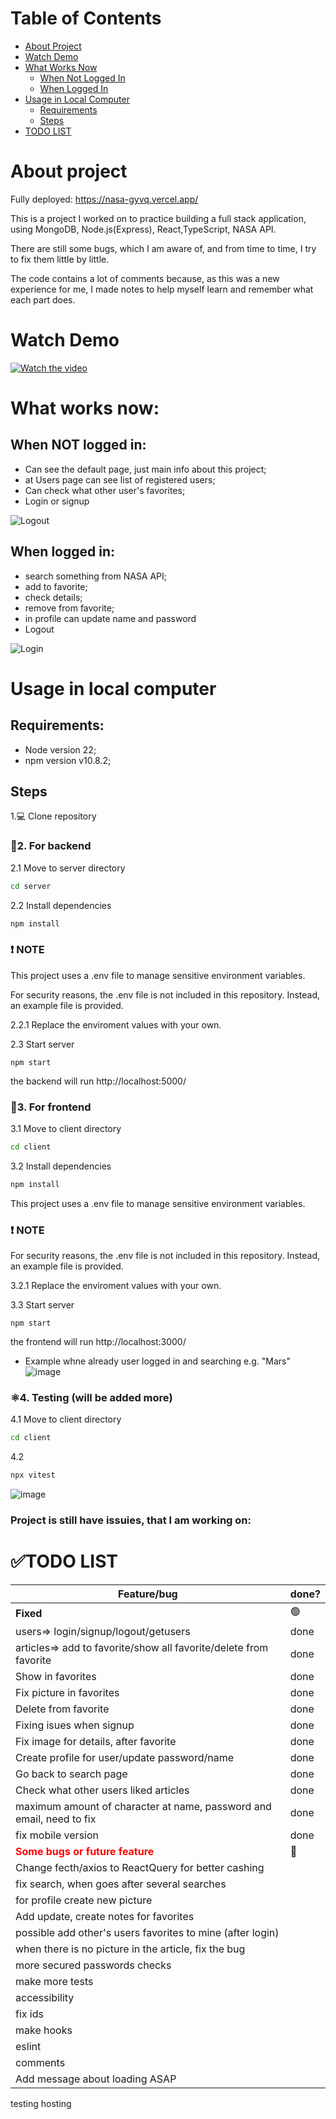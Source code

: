 # Table of Contents

- [About Project](#about-project)
- [Watch Demo](#watch-demo)
- [What Works Now](#what-works-now)
  - [When Not Logged In](#when-not-logged-in)
  - [When Logged In](#when-logged-in)
- [Usage in Local Computer](#usage-in-local-computer)
  - [Requirements](#requirements)
  - [Steps](#steps)
- [TODO LIST](#todo-list)

# About project 

Fully deployed: https://nasa-gyvq.vercel.app/

This is a project I worked on to practice building a full stack application, using MongoDB, Node.js(Express), React,TypeScript, NASA API.

There are still some bugs, which I am aware of, and from time to time, I try to fix them little by little.

The code contains a lot of comments because, as this was a new experience for me, I made notes to help myself learn and remember what each part does.

# Watch Demo
[![Watch the video](https://i.vimeocdn.com/filter/overlay?src0=https%3A%2F%2Fi.vimeocdn.com%2Fvideo%2F1979766631-dc12e9bbcf084abbfb80d6d6f0e3f0ae97ff50b5382bfeb39c435850e53b3e2a-d_295x166&src1=http%3A%2F%2Ff.vimeocdn.com%2Fp%2Fimages%2Fcrawler_play.png)](https://vimeo.com/1054408419/fd1d62809b)

# What works now:
## When NOT logged in:
- Can see the default page, just main info about this project;
- at Users page can see list of registered users;
- Can check what other user's favorites;
- Login or signup

![Logout](https://github.com/user-attachments/assets/4c165120-431c-433d-9e2d-26e709c45df9)

## When logged in:
- search something from NASA API;
- add to favorite;
- check details;
- remove from favorite;
- in profile can update name and password
- Logout
  
![Login](https://github.com/user-attachments/assets/051d0a25-4da4-4dae-b696-6012b7d9608f)

# Usage in local computer
## Requirements:
- Node version 22;
- npm version v10.8.2;

## Steps
1.💻 Clone repository

 ### 🚀2. For backend
2.1 Move to server directory
```bash
cd server
```
2.2 Install dependencies
```bash
npm install
```
### ❗ NOTE
This project uses a .env file to manage sensitive environment variables. 

For security reasons, the .env file is not included in this repository. Instead, an example file is provided.

2.2.1 Replace the enviroment values with your own.
    
2.3 Start server
```
npm start
```
the backend will run http://localhost:5000/

 ### 🚀3. For frontend
3.1 Move to client directory
```bash
cd client
```
3.2 Install dependencies
```bash
npm install
```
This project uses a .env file to manage sensitive environment variables. 
### ❗ NOTE
For security reasons, the .env file is not included in this repository. Instead, an example file is provided.

3.2.1 Replace the enviroment values with your own.
  
3.3 Start server
```
npm start
```
the frontend will run http://localhost:3000/
- Example whne already user logged in and searching e.g. "Mars"
![image](https://github.com/user-attachments/assets/4d4ee975-f57f-4953-a4c1-69c831f0cdaa)



 ### ⚛️4. Testing (will be added more)
4.1 Move to client directory
```bash
cd client
```
4.2 
```bash
npx vitest
```
![image](https://github.com/user-attachments/assets/aec848d0-17a8-4b27-beac-4b5e7e04fb29)


### Project is still have issuies, that I am working on:
# ✅TODO LIST
| Feature/bug | done? | 
|----------|----------|
| **Fixed** | 🟢|
  users=> login/signup/logout/getusers | done  |
  articles=> add to favorite/show all favorite/delete from favorite | done  |
| Show in favorites| done |
| Fix picture in favorites | done |
| Delete from favorite |  done|
| Fixing isues when signup | done |
| Fix image for details, after favorite | done |
| Create profile for user/update password/name |  done|
| Go back to search page | done |
| Check what other users liked articles | done |
| maximum amount of character at name, password and email, need to fix| done |
| fix mobile version | done |
|<span style="color:red;">**Some bugs or future feature**</span>  | 🔴 |
| Change fecth/axios to ReactQuery for better cashing  |  |
| fix search, when goes after several searches |  |
| for profile create new picture |  |
| Add update, create notes for favorites |  |
| possible add other's users favorites to mine (after login)|  |
| when there is no picture in the article, fix the bug|  |
| more secured passwords checks|  |
| make more tests|  |
| accessibility |  |
| fix ids |  |
| make hooks|  |
| eslint |  |
| comments|  |
| Add message about loading ASAP|  |

testing hosting

